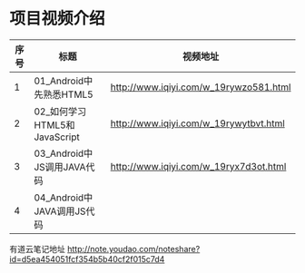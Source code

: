 项目视频介绍 
===========

|序号|标题|视频地址|
|---|----|-----|
|1|01_Android中先熟悉HTML5|http://www.iqiyi.com/w_19rywzo581.html|
|2|02_如何学习HTML5和JavaScript|http://www.iqiyi.com/w_19rywytbvt.html|
|3|03_Android中JS调用JAVA代码|http://www.iqiyi.com/w_19ryx7d3ot.html|
|4|04_Android中JAVA调用JS代码||



有道云笔记地址
http://note.youdao.com/noteshare?id=d5ea454051fcf354b5b40cf2f015c7d4








